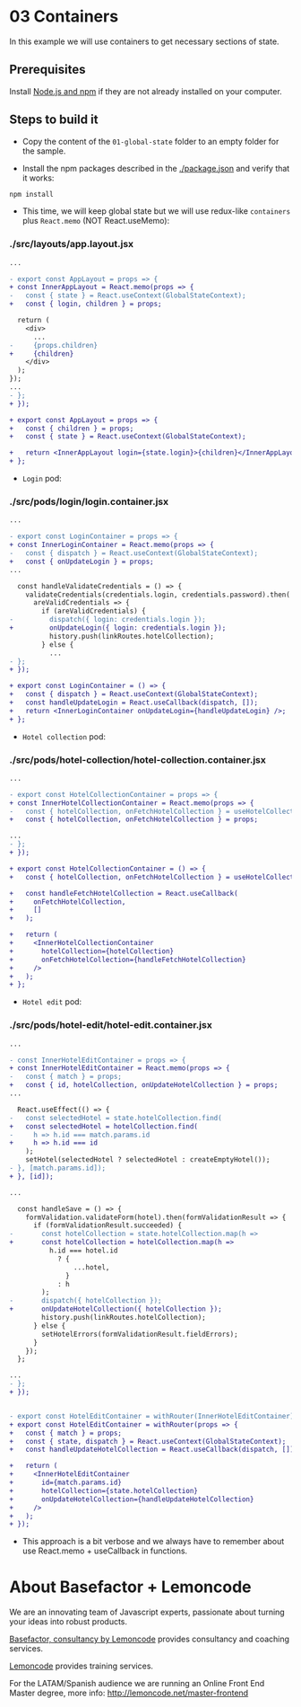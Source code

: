 # 03 Containers

In this example we will use containers to get necessary sections of state.

## Prerequisites

Install [Node.js and npm](https://nodejs.org/en/) if they are not already installed on your computer.

## Steps to build it

- Copy the content of the `01-global-state` folder to an empty folder for the sample.

- Install the npm packages described in the [./package.json](./package.json) and verify that it works:

```bash
npm install
```

- This time, we will keep global state but we will use redux-like `containers` plus `React.memo` (NOT React.useMemo):

### ./src/layouts/app.layout.jsx

```diff
...

- export const AppLayout = props => {
+ const InnerAppLayout = React.memo(props => {
-   const { state } = React.useContext(GlobalStateContext);
+   const { login, children } = props;

  return (
    <div>
      ...
-     {props.children}
+     {children}
    </div>
  );
});
...
- };
+ });

+ export const AppLayout = props => {
+   const { children } = props;
+   const { state } = React.useContext(GlobalStateContext);

+   return <InnerAppLayout login={state.login}>{children}</InnerAppLayout>;
+ };

```

- `Login` pod:

### ./src/pods/login/login.container.jsx

```diff
...

- export const LoginContainer = props => {
+ const InnerLoginContainer = React.memo(props => {
-   const { dispatch } = React.useContext(GlobalStateContext);
+   const { onUpdateLogin } = props;
...

  const handleValidateCredentials = () => {
    validateCredentials(credentials.login, credentials.password).then(
      areValidCredentials => {
        if (areValidCredentials) {
-         dispatch({ login: credentials.login });
+         onUpdateLogin({ login: credentials.login });
          history.push(linkRoutes.hotelCollection);
        } else {
          ...
- };
+ });

+ export const LoginContainer = () => {
+   const { dispatch } = React.useContext(GlobalStateContext);
+   const handleUpdateLogin = React.useCallback(dispatch, []);
+   return <InnerLoginContainer onUpdateLogin={handleUpdateLogin} />;
+ };

```

- `Hotel collection` pod:

### ./src/pods/hotel-collection/hotel-collection.container.jsx

```diff
...

- export const HotelCollectionContainer = props => {
+ const InnerHotelCollectionContainer = React.memo(props => {
-   const { hotelCollection, onFetchHotelCollection } = useHotelCollection();
+   const { hotelCollection, onFetchHotelCollection } = props;

...
- };
+ });

+ export const HotelCollectionContainer = () => {
+   const { hotelCollection, onFetchHotelCollection } = useHotelCollection();

+   const handleFetchHotelCollection = React.useCallback(
+     onFetchHotelCollection,
+     []
+   );

+   return (
+     <InnerHotelCollectionContainer
+       hotelCollection={hotelCollection}
+       onFetchHotelCollection={handleFetchHotelCollection}
+     />
+   );
+ };

```

- `Hotel edit` pod:

### ./src/pods/hotel-edit/hotel-edit.container.jsx

```diff
...

- const InnerHotelEditContainer = props => {
+ const InnerHotelEditContainer = React.memo(props => {
-   const { match } = props;
+   const { id, hotelCollection, onUpdateHotelCollection } = props;
...

  React.useEffect(() => {
-   const selectedHotel = state.hotelCollection.find(
+   const selectedHotel = hotelCollection.find(
-     h => h.id === match.params.id
+     h => h.id === id
    );
    setHotel(selectedHotel ? selectedHotel : createEmptyHotel());
- }, [match.params.id]);
+ }, [id]);

...

  const handleSave = () => {
    formValidation.validateForm(hotel).then(formValidationResult => {
      if (formValidationResult.succeeded) {
-       const hotelCollection = state.hotelCollection.map(h =>
+       const hotelCollection = hotelCollection.map(h =>
          h.id === hotel.id
            ? {
                ...hotel,
              }
            : h
        );
-       dispatch({ hotelCollection });
+       onUpdateHotelCollection({ hotelCollection });
        history.push(linkRoutes.hotelCollection);
      } else {
        setHotelErrors(formValidationResult.fieldErrors);
      }
    });
  };

...
- };
+ });


- export const HotelEditContainer = withRouter(InnerHotelEditContainer);
+ export const HotelEditContainer = withRouter(props => {
+   const { match } = props;
+   const { state, dispatch } = React.useContext(GlobalStateContext);
+   const handleUpdateHotelCollection = React.useCallback(dispatch, []);

+   return (
+     <InnerHotelEditContainer
+       id={match.params.id}
+       hotelCollection={state.hotelCollection}
+       onUpdateHotelCollection={handleUpdateHotelCollection}
+     />
+   );
+ });

```

- This approach is a bit verbose and we always have to remember about use React.memo + useCallback in functions.

# About Basefactor + Lemoncode

We are an innovating team of Javascript experts, passionate about turning your ideas into robust products.

[Basefactor, consultancy by Lemoncode](http://www.basefactor.com) provides consultancy and coaching services.

[Lemoncode](http://lemoncode.net/services/en/#en-home) provides training services.

For the LATAM/Spanish audience we are running an Online Front End Master degree, more info: http://lemoncode.net/master-frontend
